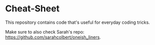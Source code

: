 # Cheat-Sheet

This repository contains code that's useful for everyday coding tricks.

Make sure to also check Sarah's repo: https://github.com/sarahcolbert/oneish_liners.
